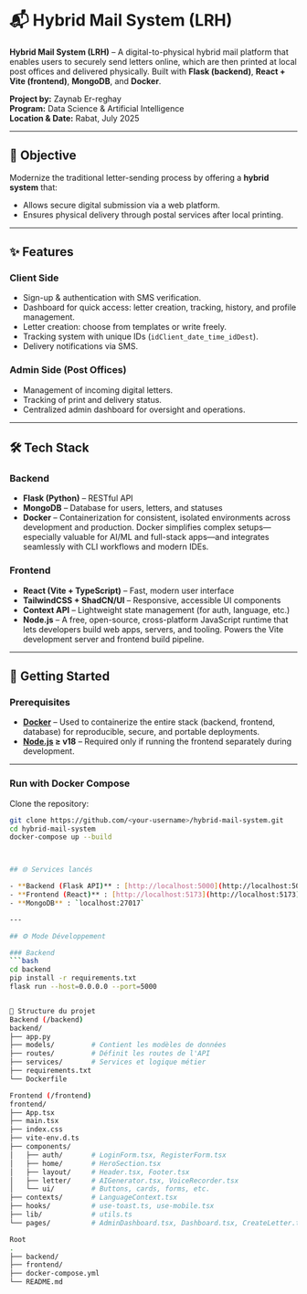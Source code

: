 # 📬 Hybrid Mail System (LRH)

**Hybrid Mail System (LRH)** – A digital-to-physical hybrid mail platform that enables users to securely send letters online, which are then printed at local post offices and delivered physically. Built with **Flask (backend)**, **React + Vite (frontend)**, **MongoDB**, and **Docker**.

**Project by:** Zaynab Er-reghay  
**Program:** Data Science & Artificial Intelligence  
**Location & Date:** Rabat, July 2025  

---

## 🎯 Objective
Modernize the traditional letter-sending process by offering a **hybrid system** that:
- Allows secure digital submission via a web platform.
- Ensures physical delivery through postal services after local printing.

---

## ✨ Features

### Client Side
- Sign-up & authentication with SMS verification.
- Dashboard for quick access: letter creation, tracking, history, and profile management.
- Letter creation: choose from templates or write freely.
- Tracking system with unique IDs (`idClient_date_time_idDest`).
- Delivery notifications via SMS.

### Admin Side (Post Offices)
- Management of incoming digital letters.
- Tracking of print and delivery status.
- Centralized admin dashboard for oversight and operations.

---

## 🛠️ Tech Stack

### Backend
- **Flask (Python)** – RESTful API  
- **MongoDB** – Database for users, letters, and statuses  
- **Docker** – Containerization for consistent, isolated environments across development and production. Docker simplifies complex setups—especially valuable for AI/ML and full-stack apps—and integrates seamlessly with CLI workflows and modern IDEs.

### Frontend
- **React (Vite + TypeScript)** – Fast, modern user interface  
- **TailwindCSS + ShadCN/UI** – Responsive, accessible UI components  
- **Context API** – Lightweight state management (for auth, language, etc.)
- **Node.js** – A free, open-source, cross-platform JavaScript runtime that lets developers build web apps, servers, and tooling. Powers the Vite development server and frontend build pipeline.

---

## 🚀 Getting Started

### Prerequisites
- **[Docker](https://www.docker.com/get-started)** – Used to containerize the entire stack (backend, frontend, database) for reproducible, secure, and portable deployments.
- **[Node.js](https://nodejs.org/) ≥ v18** – Required only if running the frontend separately during development.

---

### Run with Docker Compose
Clone the repository:
```bash
git clone https://github.com/<your-username>/hybrid-mail-system.git
cd hybrid-mail-system
docker-compose up --build



## 🌐 Services lancés

- **Backend (Flask API)** : [http://localhost:5000](http://localhost:5000)  
- **Frontend (React)** : [http://localhost:5173](http://localhost:5173)  
- **MongoDB** : `localhost:27017`  

---

## ⚙️ Mode Développement

### Backend
```bash
cd backend
pip install -r requirements.txt
flask run --host=0.0.0.0 --port=5000


📂 Structure du projet
Backend (/backend)
backend/
├── app.py
├── models/         # Contient les modèles de données
├── routes/         # Définit les routes de l'API
├── services/       # Services et logique métier
├── requirements.txt
└── Dockerfile

Frontend (/frontend)
frontend/
├── App.tsx
├── main.tsx
├── index.css
├── vite-env.d.ts
├── components/
│   ├── auth/       # LoginForm.tsx, RegisterForm.tsx
│   ├── home/       # HeroSection.tsx
│   ├── layout/     # Header.tsx, Footer.tsx
│   ├── letter/     # AIGenerator.tsx, VoiceRecorder.tsx
│   └── ui/         # Buttons, cards, forms, etc.
├── contexts/       # LanguageContext.tsx
├── hooks/          # use-toast.ts, use-mobile.tsx
├── lib/            # utils.ts
└── pages/          # AdminDashboard.tsx, Dashboard.tsx, CreateLetter.tsx, Tracking.tsx, etc.

Root
.
├── backend/
├── frontend/
├── docker-compose.yml
└── README.md

